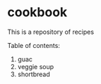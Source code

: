 # cookbook
This is a repository of recipes

Table of contents:
1. guac
2. veggie soup
3. shortbread
